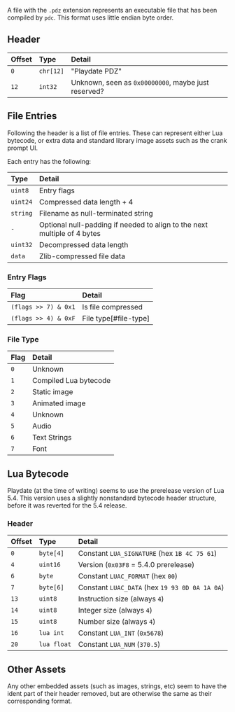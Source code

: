 A file with the `.pdz` extension represents an executable file that has been compiled by `pdc`. This format uses little endian byte order.

## Header

| Offset | Type     | Detail |
|:-------|:---------|:-------|
| `0`    | `chr[12]` | "Playdate PDZ" |
| `12`   | `int32` | Unknown, seen as `0x00000000`, maybe just reserved? | |

## File Entries

Following the header is a list of file entries. These can represent either Lua bytecode, or extra data and standard library image assets such as the crank prompt UI.

Each entry has the following:

| Type    | Detail |
|:--------|:-------|
| `uint8`  | Entry flags |
| `uint24` | Compressed data length + 4 |
| `string` | Filename as null-terminated string |
| `-` | Optional null-padding if needed to align to the next multiple of 4 bytes |
| `uint32` | Decompressed data length |
| `data` | Zlib-compressed file data |

### Entry Flags

| Flag | Detail |
|:-------|:-------|
| `(flags >> 7) & 0x1` | Is file compressed |
| `(flags >> 4) & 0xF` | File type[#file-type] |

### File Type

| Flag | Detail |
|:-------|:-------|
| `0` | Unknown |
| `1` | Compiled Lua bytecode |
| `2` | Static image |
| `3` | Animated image |
| `4` | Unknown |
| `5` | Audio |
| `6` | Text Strings |
| `7` | Font |

## Lua Bytecode

Playdate (at the time of writing) seems to use the prerelease version of Lua 5.4. This version uses a slightly nonstandard bytecode header structure, before it was reverted for the 5.4 release.

### Header

| Offset | Type    | Detail |
|:-------|:--------|:-------|
| `0`    | `byte[4]` | Constant `LUA_SIGNATURE` (hex `1B 4C 75 61`) |
| `4`    | `uint16`  | Version (`0x03F8` = 5.4.0 prerelease) |
| `6`    | `byte`    | Constant `LUAC_FORMAT` (hex `00`) |
| `7`    | `byte[6]` | Constant `LUAC_DATA` (hex `19 93 0D 0A 1A 0A`) |
| `13`   | `uint8`   | Instruction size (always `4`) |
| `14`   | `uint8`   | Integer size (always `4`) |
| `15`   | `uint8`   | Number size (always `4`) |
| `16`   | `lua int`  | Constant `LUA_INT` (`0x5678`) |
| `20`   | `lua float`  | Constant `LUA_NUM` (`370.5`) |

## Other Assets

Any other embedded assets (such as images, strings, etc) seem to have the ident part of their header removed, but are otherwise the same as their corresponding format.